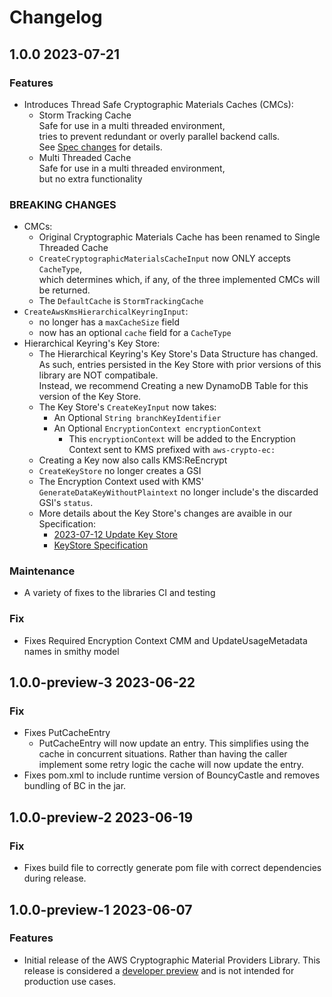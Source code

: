 # Changelog

## 1.0.0 2023-07-21

### Features
- Introduces Thread Safe Cryptographic Materials Caches (CMCs):  
  - Storm Tracking Cache  
    Safe for use in a multi threaded environment,  
    tries to prevent redundant or overly parallel backend calls.  
    See [Spec changes](https://github.com/awslabs/aws-encryption-sdk-specification/blob/ce9a4062124edc5085c66a4f10742e15aa039b34/changes/2023-06-19_thread_safe_cache/change.md) for details.  
  - Multi Threaded Cache  
    Safe for use in a multi threaded environment,  
    but no extra functionality  

### BREAKING CHANGES
- CMCs:  
  - Original Cryptographic Materials Cache has been renamed to Single Threaded Cache  
  - `CreateCryptographicMaterialsCacheInput` now ONLY accepts `CacheType`,  
    which determines which, if any, of the three implemented CMCs will be returned.  
  - The `DefaultCache` is `StormTrackingCache`  
- `CreateAwsKmsHierarchicalKeyringInput`:  
  - no longer has a `maxCacheSize` field   
  - now has an optional `cache` field for a `CacheType`  
- Hierarchical Keyring's Key Store:  
  - The Hierarchical Keyring's Key Store's Data Structure has changed.  
    As such, entries persisted in the Key Store with prior versions of this library are NOT compatibale.  
    Instead, we recommend Creating a new DynamoDB Table for this version of the Key Store.  
  - The Key Store's `CreateKeyInput` now takes:  
    - An Optional `String branchKeyIdentifier`  
    - An Optional `EncryptionContext encryptionContext`  
      - This `encryptionContext` will be added to the Encryption Context sent to KMS prefixed with `aws-crypto-ec:`  
  - Creating a Key now also calls KMS:ReEncrypt  
  - `CreateKeyStore` no longer creates a GSI  
  - The Encryption Context used with KMS' `GenerateDataKeyWithoutPlaintext` no longer include's the discarded GSI's `status`.  
  - More details about the Key Store's changes are avaible in our Specification:  
    - [2023-07-12 Update Key Store](https://github.com/awslabs/aws-encryption-sdk-specification/tree/master/changes/2023_7_12_update-keystore-structure)
    - [KeyStore Specification](https://github.com/awslabs/aws-encryption-sdk-specification/blob/master/framework/branch-key-store.md)

### Maintenance
- A variety of fixes to the libraries CI and testing
 
### Fix
- Fixes Required Encryption Context CMM and UpdateUsageMetadata names in smithy model

## 1.0.0-preview-3 2023-06-22

### Fix
- Fixes PutCacheEntry
  - PutCacheEntry will now update an entry.
    This simplifies using the cache in concurrent situations.
    Rather than having the caller implement some retry logic
    the cache will now update the entry.
- Fixes pom.xml to include runtime version of BouncyCastle and removes bundling of BC in the jar.

## 1.0.0-preview-2 2023-06-19

### Fix
- Fixes build file to correctly generate pom file with correct dependencies during release.

## 1.0.0-preview-1 2023-06-07

### Features
- Initial release of the AWS Cryptographic Material Providers Library.
  This release is considered a [developer preview](https://docs.aws.amazon.com/sdkref/latest/guide/maint-policy.html#version-life-cycle)
  and is not intended for production use cases.
